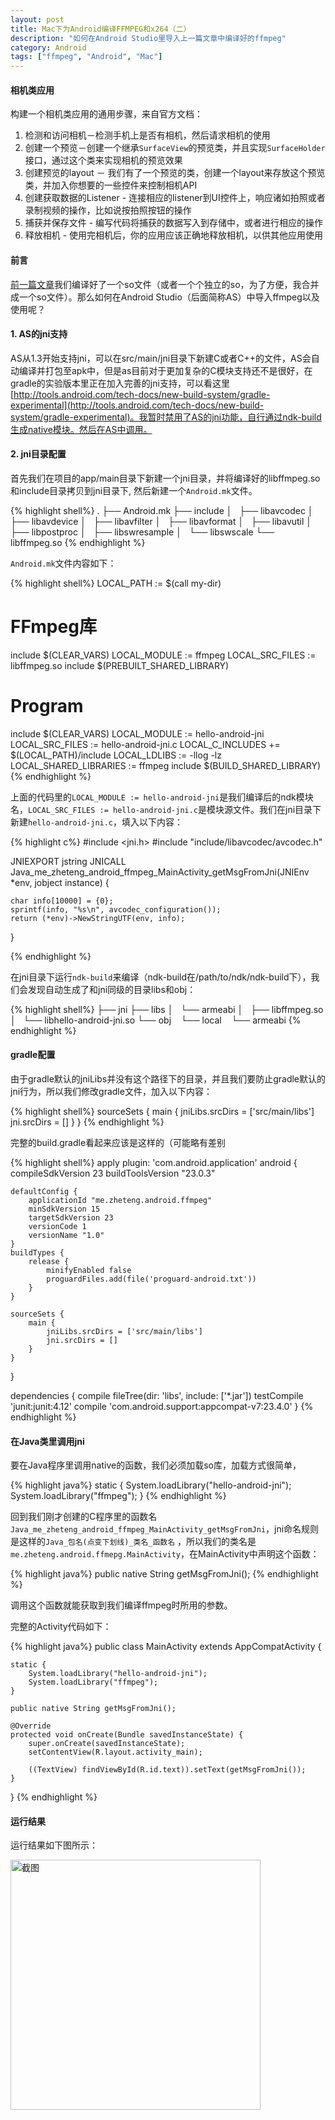 ```yaml
---
layout: post
title: Mac下为Android编译FFMPEG和x264（二）
description: "如何在Android Studio里导入上一篇文章中编译好的ffmpeg"
category: Android
tags: ["ffmpeg", "Android", "Mac"]
---
```


#### 相机类应用

构建一个相机类应用的通用步骤，来自官方文档：

 1. 检测和访问相机－检测手机上是否有相机，然后请求相机的使用
 2. 创建一个预览－创建一个继承`SurfaceView`的预览类，并且实现`SurfaceHolder`接口，通过这个类来实现相机的预览效果
 3. 创建预览的layout － 我们有了一个预览的类，创建一个layout来存放这个预览类，并加入你想要的一些控件来控制相机API
 4. 创建获取数据的Listener - 连接相应的listener到UI控件上，响应诸如拍照或者录制视频的操作，比如说按拍照按钮的操作
 5. 捕获并保存文件 - 编写代码将捕获的数据写入到存储中，或者进行相应的操作
 6. 释放相机 - 使用完相机后，你的应用应该正确地释放相机，以供其他应用使用






#### 前言

[前一篇文章](/android/2016/05/25/build-ffmpeg-for-android-with-x264/)我们编译好了一个so文件（或者一个个独立的so，为了方便，我合并成一个so文件）。那么如何在Android Studio（后面简称AS）中导入ffmpeg以及使用呢？

#### 1. AS的jni支持

AS从1.3开始支持jni，可以在src/main/jni目录下新建C或者C++的文件，AS会自动编译并打包至apk中，但是as目前对于更加复杂的C模块支持还不是很好，在gradle的实验版本里正在加入完善的jni支持，可以看这里[http://tools.android.com/tech-docs/new-build-system/gradle-experimental](http://tools.android.com/tech-docs/new-build-system/gradle-experimental)。我暂时禁用了AS的jni功能，自行通过ndk-build生成native模块。然后在AS中调用。

#### 2. jni目录配置

首先我们在项目的app/main目录下新建一个jni目录，并将编译好的libffmpeg.so 和include目录拷贝到jni目录下, 然后新建一个`Android.mk`文件。

{% highlight shell%}
.
├── Android.mk
├── include
│   ├── libavcodec
│   ├── libavdevice
│   ├── libavfilter
│   ├── libavformat
│   ├── libavutil
│   ├── libpostproc
│   ├── libswresample
│   └── libswscale
└── libffmpeg.so
{% endhighlight %}

`Android.mk`文件内容如下：

{% highlight shell%}
LOCAL_PATH := $(call my-dir)

# FFmpeg库
include $(CLEAR_VARS)
LOCAL_MODULE := ffmpeg
LOCAL_SRC_FILES := libffmpeg.so
include $(PREBUILT_SHARED_LIBRARY)

# Program
include $(CLEAR_VARS)
LOCAL_MODULE := hello-android-jni
LOCAL_SRC_FILES := hello-android-jni.c
LOCAL_C_INCLUDES += $(LOCAL_PATH)/include
LOCAL_LDLIBS := -llog -lz
LOCAL_SHARED_LIBRARIES := ffmpeg
include $(BUILD_SHARED_LIBRARY)
{% endhighlight %}

上面的代码里的`LOCAL_MODULE := hello-android-jni`是我们编译后的ndk模块名，`LOCAL_SRC_FILES := hello-android-jni.c`是模块源文件。我们在jni目录下新建`hello-android-jni.c`，填入以下内容：


{% highlight c%}
#include <jni.h>
#include "include/libavcodec/avcodec.h"

JNIEXPORT jstring JNICALL
Java_me_zheteng_android_ffmpeg_MainActivity_getMsgFromJni(JNIEnv *env, jobject instance) {

    char info[10000] = {0};
    sprintf(info, "%s\n", avcodec_configuration());
    return (*env)->NewStringUTF(env, info);
}

{% endhighlight %}

在jni目录下运行`ndk-build`来编译（ndk-build在/path/to/ndk/ndk-build下），我们会发现自动生成了和jni同级的目录libs和obj：

{% highlight shell%}
├── jni
├── libs
│   └── armeabi
│       ├── libffmpeg.so
│       └── libhello-android-jni.so
└── obj
    └── local
        └── armeabi
{% endhighlight %}

#### gradle配置

由于gradle默认的jniLibs并没有这个路径下的目录，并且我们要防止gradle默认的jni行为，所以我们修改gradle文件，加入以下内容：

{% highlight shell%}
sourceSets {
    main {
        jniLibs.srcDirs = ['src/main/libs'] 
        jni.srcDirs = []
    }
}
{% endhighlight %}

完整的build.gradle看起来应该是这样的（可能略有差别

{% highlight shell%}
apply plugin: 'com.android.application'
android {
    compileSdkVersion 23
    buildToolsVersion "23.0.3"

    defaultConfig {
        applicationId "me.zheteng.android.ffmpeg"
        minSdkVersion 15
        targetSdkVersion 23
        versionCode 1
        versionName "1.0"
    }
    buildTypes {
        release {
            minifyEnabled false
            proguardFiles.add(file('proguard-android.txt'))
        }
    }

    sourceSets {
        main {
            jniLibs.srcDirs = ['src/main/libs']
            jni.srcDirs = []
        }
    }
}

dependencies {
    compile fileTree(dir: 'libs', include: ['*.jar'])
    testCompile 'junit:junit:4.12'
    compile 'com.android.support:appcompat-v7:23.4.0'
}
{% endhighlight %}


#### 在Java类里调用jni

要在Java程序里调用native的函数，我们必须加载so库，加载方式很简单，

{% highlight java%}
static {
    System.loadLibrary("hello-android-jni");
    System.loadLibrary("ffmpeg");
}
{% endhighlight %}

回到我们刚才创建的C程序里的函数名`Java_me_zheteng_android_ffmpeg_MainActivity_getMsgFromJni`，jni命名规则是这样的`Java_包名(点变下划线)_类名_函数名` ，所以我们的类名是`me.zheteng.android.ffmepg.MainActivity`，在MainActivity中声明这个函数：

{% highlight java%}
public native String getMsgFromJni();
{% endhighlight %}

调用这个函数就能获取到我们编译ffmpeg时所用的参数。

完整的Activity代码如下：

{% highlight java%}
public class MainActivity extends AppCompatActivity {

    static {
        System.loadLibrary("hello-android-jni");
        System.loadLibrary("ffmpeg");
    }

    public native String getMsgFromJni();

    @Override
    protected void onCreate(Bundle savedInstanceState) {
        super.onCreate(savedInstanceState);
        setContentView(R.layout.activity_main);

        ((TextView) findViewById(R.id.text)).setText(getMsgFromJni());
    }
}
{% endhighlight %}

#### 运行结果

运行结果如下图所示：


<img style="height:400px; width:auto;" src="https://github.com/junyuecao/junyuecao.github.io/blob/master/assets/static/20160527.png?raw=true" alt="截图">


